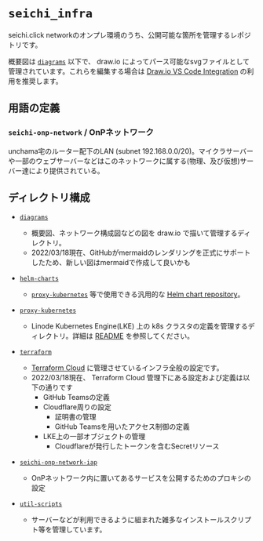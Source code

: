 # `seichi_infra`

seichi.click networkのオンプレ環境のうち、公開可能な箇所を管理するレポジトリです。

概要図は [`diagrams`](./diagrams) 以下で、 draw.io によってパース可能なsvgファイルとして管理されています。これらを編集する場合は [Draw.io VS Code Integration](https://github.com/hediet/vscode-drawio) の利用を推奨します。

## 用語の定義

### `seichi-onp-network` / OnPネットワーク

unchama宅のルーター配下のLAN (subnet 192.168.0.0/20)。マイクラサーバーや一部のウェブサーバーなどはこのネットワークに属する(物理、及び仮想)サーバー達により提供されている。

## ディレクトリ構成

 - [`diagrams`](./diagrams/)
   - 概要図、ネットワーク構成図などの図を draw.io で描いて管理するディレクトリ。
   - 2022/03/18現在、GitHubがmermaidのレンダリングを正式にサポートしたため、新しい図はmermaidで作成して良いかも

 - [`helm-charts`](./helm-charts/)
   - [`proxy-kubernetes`](./proxy-kubernetes/) 等で使用できる汎用的な [Helm chart repository](https://helm.sh/docs/topics/chart_repository/)。

 - [`proxy-kubernetes`](./proxy-kubernetes/)
   - Linode Kubernetes Engine(LKE) 上の k8s クラスタの定義を管理するディレクトリ。詳細は [README](./proxy-kubernetes/README.md) を参照してください。
 
 - [`terraform`](./terraform/)
   - [Terraform Cloud](https://app.terraform.io/app/GiganticMinecraft/workspaces/seichi_infra) に管理させているインフラ全般の設定です。
   - 2022/03/18現在、 Terraform Cloud 管理下にある設定および定義は以下の通りです
     - GitHub Teamsの定義
     - Cloudflare周りの設定
       - 証明書の管理
       - GitHub Teamsを用いたアクセス制御の定義
     - LKE上の一部オブジェクトの管理
       - Cloudflareが発行したトークンを含むSecretリソース

 - [`seichi-onp-network-iap`](./seichi-onp-network-iap/README.md)
   - OnPネットワーク内に置いてあるサービスを公開するためのプロキシの設定

 - [`util-scripts`](./util-scripts/)
   - サーバーなどが利用できるように組まれた雑多なインストールスクリプト等を管理しています。
